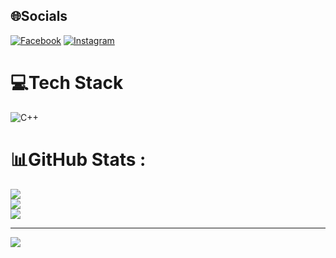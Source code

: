 
## 🌐Socials
[![Facebook](https://img.shields.io/badge/Facebook-%231877F2.svg?logo=Facebook&logoColor=white)](https://facebook.com/https://www.facebook.com/min3704) [![Instagram](https://img.shields.io/badge/Instagram-%23E4405F.svg?logo=Instagram&logoColor=white)](https://instagram.com/https://www.instagram.com/min30.3704/) 

# 💻Tech Stack
![C++](https://img.shields.io/badge/c++-%2300599C.svg?style=for-the-badge&logo=c%2B%2B&logoColor=white)
# 📊GitHub Stats :
![](https://github-readme-stats.vercel.app/api?username=LUCONGMINH&theme=radical&hide_border=false&include_all_commits=false&count_private=false)<br/>
![](https://github-readme-streak-stats.herokuapp.com/?user=LUCONGMINH&theme=radical&hide_border=false)<br/>
![](https://github-readme-stats.vercel.app/api/top-langs/?username=LUCONGMINH&theme=radical&hide_border=false&include_all_commits=false&count_private=false&layout=compact)

---
[![](https://visitcount.itsvg.in/api?id=LUCONGMINH&icon=0&color=0)](https://visitcount.itsvg.in)
